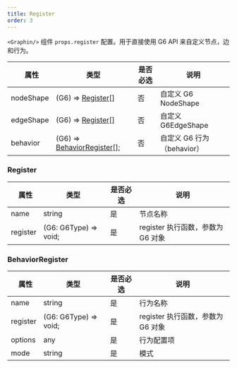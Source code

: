 ```yaml
---
title: Register
order: 3
---
```


`<Graphin/>` 组件 `props.register` 配置。用于直接使用 G6 API 来自定义节点，边和行为。

|   属性    | 类型                                | 是否必选 | 说明                       |
| --------- | ----------------------------------- | -------- | -------------------------- |
| nodeShape | (G6) => [Register](#register)[]          | 否       | 自定义 G6 NodeShape        |
| edgeShape | (G6) => [Register](#register)[]          | 否       | 自定义 G6EdgeShape         |
| behavior  | (G6) => [BehaviorRegister](#behaviorregister)[]; | 否       | 自定义 G6 行为（behavior） |

### Register

|   属性   | 类型                  | 是否必选 | 说明                              |
| -------- | --------------------- | -------- | --------------------------------- |
| name     | string                | 是       | 节点名称                          |
| register | (G6: G6Type) => void; | 是       | register 执行函数，参数为 G6 对象 |

### BehaviorRegister

|   属性   | 类型                  | 是否必选 | 说明                              |
| -------- | --------------------- | -------- | --------------------------------- |
| name     | string                | 是       | 行为名称                          |
| register | (G6: G6Type) => void; | 是       | register 执行函数，参数为 G6 对象 |
| options  | any                   | 是       | 行为配置项                        |
| mode     | string                | 是       | 模式                              |
